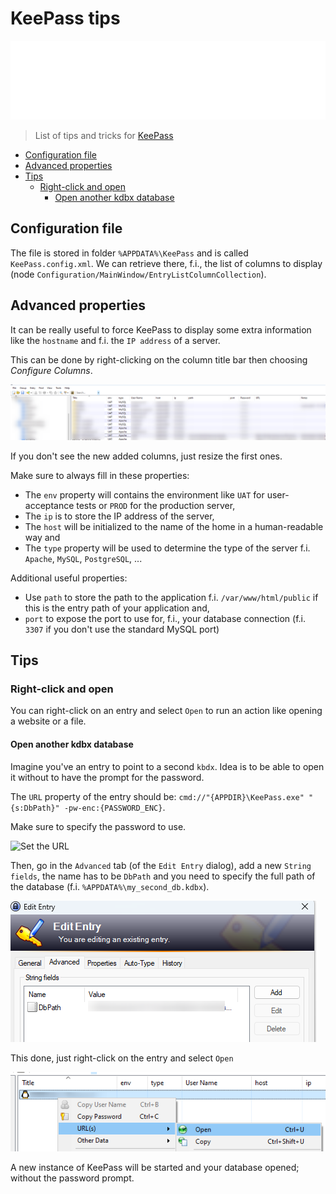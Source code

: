 <!-- This file has been generated by the concat.sh script. -->
<!-- Don't modify this file manually (you'll loose your changes) -->
<!-- but run the tool once more -->
<!-- Last refresh date: Monday, October 02, 2023, 17:09:26 -->

<!-- markdownlint-disable MD033 MD041 -->

# KeePass tips

![Banner](./banner.svg)

> List of tips and tricks for [KeePass](https://keepass.info/)

<!-- table-of-contents - start -->
* [Configuration file](#configuration-file)
* [Advanced properties](#advanced-properties)
* [Tips](#tips)
  * [Right-click and open](#right-click-and-open)
    * [Open another kdbx database](#open-another-kdbx-database)<!-- table-of-contents - end -->

## Configuration file

The file is stored in folder `%APPDATA%\KeePass` and is called `KeePass.config.xml`. We can retrieve there, f.i., the list of columns to display (node `Configuration/MainWindow/EntryListColumnCollection`).

## Advanced properties

It can be really useful to force KeePass to display some extra information like the `hostname` and f.i. the `IP address` of a server.

This can be done by right-clicking on the column title bar then choosing *Configure Columns*. 

![Showing the hostname and IP address of a server](./030_advanced_properties/images/extra_properties.png)

If you don't see the new added columns, just resize the first ones.

Make sure to always fill in these properties:

* The `env` property will contains the environment like `UAT` for user-acceptance tests or `PROD` for the production server,
* The `ip` is to store the IP address of the server,
* The `host` will be initialized to the name of the home in a human-readable way and
* The `type` property will be used to determine the type of the server f.i. `Apache`, `MySQL`, `PostgreSQL`, ...

Additional useful properties:

* Use `path` to store the path to the application f.i. `/var/www/html/public` if this is the entry path of your application and,
* `port` to expose the port to use for, f.i., your database connection (f.i. `3307` if you don't use the standard MySQL port)

## Tips

### Right-click and open

You can right-click on an entry and select `Open` to run an action like opening a website or a file.

#### Open another kdbx database

Imagine you've an entry to point to a second `kbdx`. Idea is to be able to open it without to have the prompt for the password.

The `URL` property of the entry should be: `cmd://"{APPDIR}\KeePass.exe" "{s:DbPath}" -pw-enc:{PASSWORD_ENC}`.

Make sure to specify the password to use.

![Set the URL](images/edit_entry_url.png)

Then, go in the `Advanced` tab (of the `Edit Entry` dialog), add a new `String fields`, the name has to be `DbPath` and you need to specify the full path of the database (f.i. `%APPDATA%\my_second_db.kdbx`).

![Set the DbPath](./080_tips/open/images/dbpath.png)

This done, just right-click on the entry and select `Open`

![Right click and open](./080_tips/open/images/right_click_and_open.png)

A new instance of KeePass will be started and your database opened; without the password prompt.
